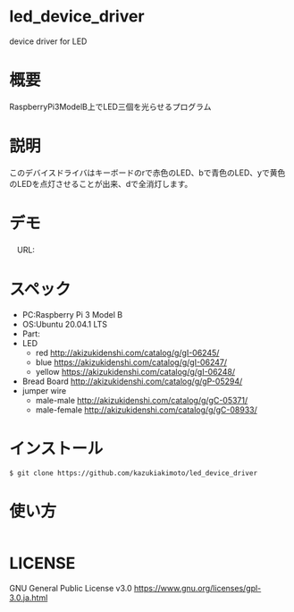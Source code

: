 # led_device_driver
device driver for LED

# 概要
RaspberryPi3ModelB上でLED三個を光らせるプログラム

# 説明
このデバイスドライバはキーボードのrで赤色のLED、bで青色のLED、yで黄色のLEDを点灯させることが出来、dで全消灯します。

# デモ
　URL:
 
# スペック
- PC:Raspberry Pi 3 Model B  
- OS:Ubuntu 20.04.1 LTS  
- Part:
 - LED  
   - red http://akizukidenshi.com/catalog/g/gI-06245/ 
   - blue https://akizukidenshi.com/catalog/g/gI-06247/  
   - yellow https://akizukidenshi.com/catalog/g/gI-06248/  
 - Bread Board http://akizukidenshi.com/catalog/g/gP-05294/  
 - jumper wire 
   - male-male http://akizukidenshi.com/catalog/g/gC-05371/  
   - male-female http://akizukidenshi.com/catalog/g/gC-08933/  
 
# インストール
~~~
$ git clone https://github.com/kazukiakimoto/led_device_driver
~~~

# 使い方
~~~

~~~


# LICENSE
GNU General Public License v3.0
https://www.gnu.org/licenses/gpl-3.0.ja.html
